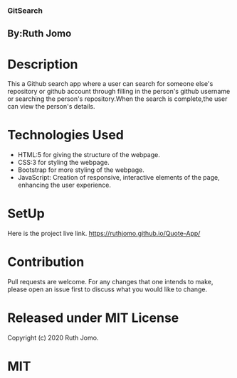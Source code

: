 ### GitSearch
## By:Ruth Jomo

# Description
This a Github search app where a user can search for someone else's repository or github account through filling in  the person's github username or searching the person's repository.When the search is complete,the user can view the person's details.

# Technologies Used
* HTML:5 for giving the structure of the webpage.
* CSS:3 for styling the webpage.
* Bootstrap for more styling of the webpage.
* JavaScript: Creation of responsive, interactive elements of the page, enhancing the user experience.


# SetUp
Here is the project live link.
https://ruthjomo.github.io/Quote-App/

# Contribution
Pull requests are welcome. For any changes that one intends to make, please open an issue first to discuss what you would like to change.


# Released under MIT License
Copyright (c) 2020 Ruth Jomo.

# MIT